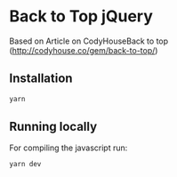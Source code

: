 # Back to Top jQuery

Based on Article on CodyHouseBack to top (http://codyhouse.co/gem/back-to-top/)

## Installation

```sh
yarn
```

## Running locally

For compiling the javascript run:
```sh
yarn dev
```
